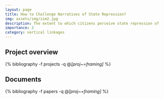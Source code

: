 ```yaml
---
layout: page
title: How to Challenge Narratives of State Repression?
img: assets/img/zim2.jpg
description: The extent to which citizens perceive state repression of protests as illegitimate varies considerably across countries. While much of the previous research has focused on strategies used by incumbents to legitimize repression, the rise of freer media in many authoritarian settings allows alternative actors to challenge these narratives. In this study, we systematically test the effectiveness of universalistic and particularistic framing strategies to counter government narratives of protest repression. To this end, we conduct a survey experiment embedded in an in-person survey with 2,000 respondents in Zimbabwe in November 2024, examining how different framing strategies may affect beliefs shaped by government narratives. The study also investigates potential implications for citizen involvement in anti-regime mobilization, contributing to the literature on the ``repression-punishment puzzle''. Our findings provide a more nuanced understanding of the conditions under which free media in competitive authoritarian regimes can challenge repressive governments by shaping public opinion.
importance: 2
category: vertical linkages
---
```


## Project overview

<div class="publications">

  {% bibliography -f projects -q @*[proj~=framing]* %}

</div>

## Documents

<div class="publications">

  {% bibliography -f papers -q @*[proj~=framing]* %}

</div>
